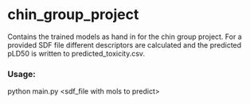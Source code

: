 # chin_group_project
Contains the trained models as hand in for the chin group project. For a provided SDF file different descriptors are calculated and the predicted
pLD50 is written to predicted_toxicity.csv.
### Usage:
python main.py <sdf_file with mols to predict>
